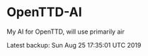 # OpenTTD-AI
My AI for OpenTTD, will use primarily air

Latest backup: Sun Aug 25 17:35:01 UTC 2019
